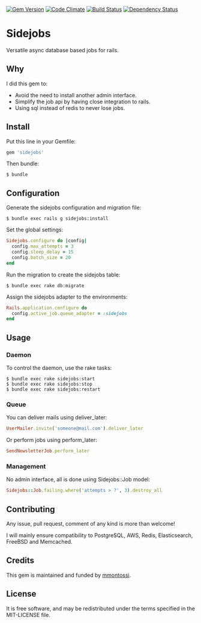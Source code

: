 [![Gem Version](https://badge.fury.io/rb/sidejobs.svg)](http://badge.fury.io/rb/sidejobs)
[![Code Climate](https://codeclimate.com/github/mmontossi/sidejobs/badges/gpa.svg)](https://codeclimate.com/github/mmontossi/sidejobs)
[![Build Status](https://travis-ci.org/mmontossi/sidejobs.svg)](https://travis-ci.org/mmontossi/sidejobs)
[![Dependency Status](https://gemnasium.com/mmontossi/sidejobs.svg)](https://gemnasium.com/mmontossi/sidejobs)

# Sidejobs

Versatile async database based jobs for rails.

## Why

I did this gem to:

- Avoid the need to install another admin interface.
- Simplify the job api by having close integration to rails.
- Using sql instead of redis to never lose jobs.

## Install

Put this line in your Gemfile:
```ruby
gem 'sidejobs'
```

Then bundle:
```
$ bundle
```

## Configuration

Generate the sidejobs configuration and migration file:
```
$ bundle exec rails g sidejobs:install
```

Set the global settings:
```ruby
Sidejobs.configure do |config|
  config.max_attempts = 3
  config.sleep_delay = 15
  config.batch_size = 20
end
```

Run the migration to create the sidejobs table:
```
$ bundle exec rake db:migrate
```

Assign the sidejobs adapter to the environments:
```ruby
Rails.application.configure do
  config.active_job.queue_adapter = :sidejobs
end
```

## Usage

### Daemon

To control the daemon, use the rake tasks:
```
$ bundle exec rake sidejobs:start
$ bundle exec rake sidejobs:stop
$ bundle exec rake sidejobs:restart
```

### Queue

You can deliver mails using deliver_later:
```ruby
UserMailer.invite('someone@mail.com').deliver_later
```

Or perform jobs using perform_later:
```ruby
SendNewsletterJob.perform_later
```

### Management

No admin interface, all is done using Sidejobs::Job model:
```ruby
Sidejobs::Job.failing.where('attempts > ?', 3).destroy_all
```

## Contributing

Any issue, pull request, comment of any kind is more than welcome!

I will mainly ensure compatibility to PostgreSQL, AWS, Redis, Elasticsearch, FreeBSD and Memcached. 

## Credits

This gem is maintained and funded by [mmontossi](https://github.com/mmontossi).

## License

It is free software, and may be redistributed under the terms specified in the MIT-LICENSE file.
